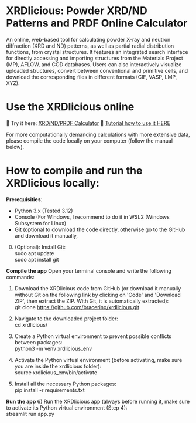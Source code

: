 # **XRDlicious: Powder XRD/ND Patterns and PRDF Online Calculator**

An online, web-based tool for calculating powder X-ray and neutron diffraction (XRD and ND) patterns, as well as partial radial distribution functions, from crystal structures.
It features an integrated search interface for directly accessing and importing structures from the Materials Project (MP), AFLOW, and COD databases. Users can also interactively visualize uploaded structures, convert between conventional and primitive cells, and download the corresponding files in different formats (CIF, VASP, LMP, XYZ).

# **Use the XRDlicious online**
🔗 Try it here: [XRD/ND/PRDF Calculator](https://rdf-xrd-calculator.streamlit.app/)
🔗 [Tutorial how to use it HERE](https://implant.fs.cvut.cz/xrdlicious/)


For more computationally demanding calculations with more extensive data, please compile the code locally on your computer (follow the manual below).
# **How to compile and run the XRDlicious locally:** 

**Prerequisities**: 
- Python 3.x (Tested 3.12)
- Console (For Windows, I recommend to do it in WSL2 (Windows Subsystem for Linux)
- Git (optional to download the code directly, otherwise go to the GitHub and download it manually,
0) (Optional): Install Git:  
      sudo apt update  
      sudo apt install git   

**Compile the app**
Open your terminal console and write the following commands: 
1) Download the XRDlicious code from GitHub (or download it manually without Git on the following link by clicking on 'Code' and 'Download ZIP', then extract the ZIP. With Git, it is automatically extracted):  
      git clone https://github.com/bracerino/xrdlicious.git

2) Navigate to the downloaded project folder:  
      cd xrdlicious/

3) Create a Python virtual environment to prevent possible conflicts between packages:  
      python3 -m venv xrdlicious_env

4) Activate the Python virtual environment (before activating, make sure you are inside the xrdlicious folder):  
      source xrdlicious_env/bin/activate
   
5) Install all the necessary Python packages:  
      pip install -r requirements.txt

**Run the app**
6) Run the XRDlicious app (always before running it, make sure to activate its Python virtual environment (Step 4):  
      streamlit run app.py
